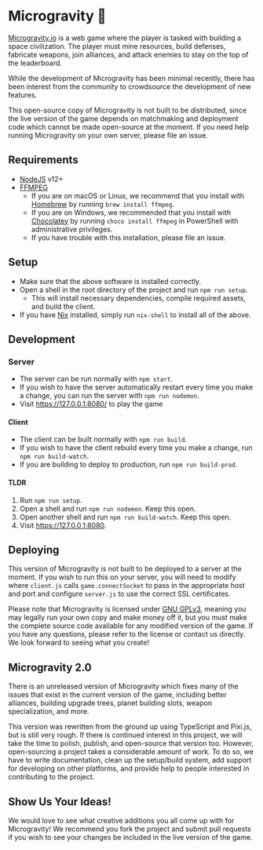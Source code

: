 # Microgravity 🚀

[Microgravity.io](https://microgravity.io) is a web game where the player is tasked with building a space civilization. The player must mine resources, build defenses, fabricate weapons, join alliances, and attack enemies to stay on the top of the leaderboard.

While the development of Microgravity has been minimal recently, there has been interest from the community to crowdsource the development of new features.

This open-source copy of Microgravity is not built to be distributed, since the live version of the game depends on matchmaking and deployment code which cannot be made open-source at the moment. If you need help running Microgravity on your own server, please file an issue.

## Requirements

- [NodeJS](https://nodejs.org/en/) v12+
- [FFMPEG](https://ffmpeg.org/)
  - If you are on macOS or Linux, we recommend that you install with [Homebrew](https://brew.sh/) by running `brew install ffmpeg`.
  - If you are on Windows, we recommended that you install with [Chocolatey](https://chocolatey.org/) by running `choco install ffmpeg` in PowerShell with administrative privileges.
  - If you have trouble with this installation, please file an issue.

## Setup

- Make sure that the above software is installed correctly.
- Open a shell in the root directory of the project and run `npm run setup`.
  - This will install necessary dependencies, compile required assets, and build the client.
- If you have [Nix](https://nixos.org/) installed, simply run `nix-shell` to install all of the above.

## Development

### Server

- The server can be run normally with `npm start`.
- If you wish to have the server automatically restart every time you make a change, you can run the server with `npm run nodemon`.
- Visit https://127.0.0.1:8080/ to play the game

#### Client

- The client can be built normally with `npm run build`.
- If you wish to have the client rebuild every time you make a change, run `npm run build-watch`.
- If you are building to deploy to production, run `npm run build-prod`.

#### TLDR

1. Run `npm run setup`.
2. Open a shell and run `npm run nodemon`. Keep this open.
3. Open another shell and run `npm run build-watch`. Keep this open.
4. Visit https://127.0.0.1:8080.

## Deploying

This version of Microgravity is not built to be deployed to a server at the moment. If you wish to run this on your server, you will need to modify where `client.js` calls `game.connectSocket` to pass in the appropriate host and port and configure `server.js` to use the correct SSL certificates.

Please note that Microgravity is licensed under [GNU GPLv3](https://choosealicense.com/licenses/gpl-3.0/), meaning you may legally run your own copy and make money off it, but you must make the complete source code available for any modified version of the game. If you have any questions, please refer to the license or contact us directly. We look forward to seeing what you create!

## Microgravity 2.0

There is an unreleased version of Microgravity which fixes many of the issues that exist in the current version of the game, including better alliances, building upgrade trees, planet building slots, weapon specialization, and more.

This version was rewritten from the ground up using TypeScript and Pixi.js, but is still very rough. If there is continued interest in this project, we will take the time to polish, publish, and open-source that version too. However, open-sourcing a project takes a considerable amount of work. To do so, we have to write documentation, clean up the setup/build system, add support for developing on other platforms, and provide help to people interested in contributing to the project.

## Show Us Your Ideas!

We would love to see what creative additions you all come up with for Microgravity! We recommend you fork the project and submit pull requests if you wish to see your changes be included in the live version of the game.

